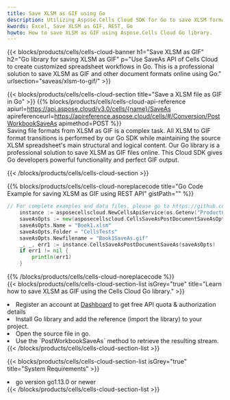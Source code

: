 ```yaml
---
title: Save XLSM as GIF using Go 
description: Utilizing Aspose.Cells Cloud SDK for Go to save XLSM format file as GIF format file. 
kwords: Excel, Save XLSM as GIF, REST, Go
howto: How to save XLSM as GIF using Aspose.Cells Cloud Go library.
---
```



{{< blocks/products/cells/cells-cloud-banner h1="Save XLSM as GIF" h2="Go library for saving XLSM as GIF" p="Use SaveAs API of Cells Cloud to create customized spreadsheet workflows in Go. This is a professional solution to save XLSM as GIF and other document formats online using Go." urlsection="saveas/xlsm-to-gif/" >}}

{{< blocks/products/cells/cells-cloud-section  title="Save a XLSM file as GIF in Go" >}}
{{% blocks/products/cells/cells-cloud-api-reference  apiurl=https://api.aspose.cloud/v3.0/cells/{name}/SaveAs  apireferenceurl=https://apireference.aspose.cloud/cells/#/Conversion/PostWorkbookSaveAs  apimethod=POST %}}
<br/>
Saving file formats from XLSM as GIF is a complex task. All XLSM to GIF format transitions is performed by our Go SDK while maintaining the source XLSM spreadsheet's main structural and logical content. Our Go library is a professional solution to save XLSM as GIF files online. This Cloud SDK gives Go developers powerful functionality and perfect GIF output.

{{< /blocks/products/cells/cells-cloud-section >}}

{{% blocks/products/cells/cells-cloud-noreplacecode title="Go Code Example for saving XLSM as GIF using REST API" gistPath="" %}}
  
```go
// For complete examples and data files, please go to https://github.com/aspose-cells-cloud/aspose-cells-cloud-go/
    instance := asposecellscloud.NewCellsApiService(os.Getenv("ProductClientId"), os.Getenv("ProductClientSecret"))
    saveAsOpts := new(asposecellscloud.CellsSaveAsPostDocumentSaveAsOpts)
    saveAsOpts.Name = "Book1.xlsm"
    saveAsOpts.Folder = "CellsTests"
    saveAsOpts.Newfilename = "Book1SaveAs.gif"
    _, _, err1 := instance.CellsSaveAsPostDocumentSaveAs(saveAsOpts)
    if err1 != nil {
	    println(err1)
    }
```
  
{{% /blocks/products/cells/cells-cloud-noreplacecode  %}}
<br/>
{{< blocks/products/cells/cells-cloud-section-list isGrey="true"  title="Learn how to save XLSM as GIF using the Cells Cloud Go library." >}}
<li>Register an account at <a href="https://dashboard.aspose.cloud/">Dashboard</a> to get free API quota & authorization details</li>
<li>Install Go library and add the reference (import the library) to your project.</li>
<li>Open the source file in go.</li>
<li>Use the `PostWorkbookSaveAs` method to retrieve the resulting stream.</li>
{{< /blocks/products/cells/cells-cloud-section-list >}}

{{< blocks/products/cells/cells-cloud-section-list isGrey="true"  title="System Requirements" >}}
<li>go version go1.13.0 or newer</li>
{{< /blocks/products/cells/cells-cloud-section-list >}}
